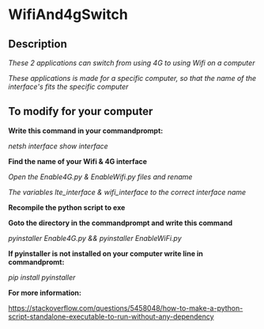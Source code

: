 # WifiAnd4gSwitch

## Description
*These 2 applications can switch from using 4G to using Wifi on a computer*

*These applications is made for a specific computer, so that the name of the interface's fits the specific computer*

## To modify for your computer
**Write this command in your commandprompt:**

*netsh interface show interface*

**Find the name of your Wifi & 4G interface**

*Open the Enable4G.py & EnableWifi.py files and rename*

*The variables lte_interface & wifi_interface to the correct interface name*

**Recompile the python script to exe**

**Goto the directory in the commandprompt and write this command**

*pyinstaller Enable4G.py && pyinstaller EnableWiFi.py*


**If pyinstaller is not installed on your computer write line in commandpromt:** 

*pip install pyinstaller*

**For more information:**

https://stackoverflow.com/questions/5458048/how-to-make-a-python-script-standalone-executable-to-run-without-any-dependency









